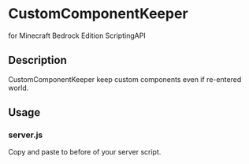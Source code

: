 # CustomComponentKeeper
for Minecraft Bedrock Edition ScriptingAPI

## Description
CustomComponentKeeper keep custom components even if re-entered world.

## Usage
### server.js
Copy and paste to before of your server script.
